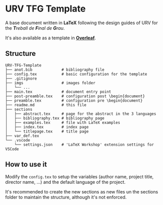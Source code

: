 # URV TFG Template

A base document written in **LaTeX** following the design guides of URV for the _**T**reball de **F**inal de **G**rau_.

It's also available as a template in [**Overleaf**](https://www.overleaf.com/latex/templates/urv-tfg-template/fmwwrpjwdwtq).


## Structure

```
URV-TFG-Template
├── anot.bib             # bibliography file
├── config.tex           # basic configuration for the template
├── .gitignore
├── imgs                 # images folder
│   └── ...
├── main.tex             # document entry point
├── post-preamble.tex    # configuration post \begin{document}
├── preamble.tex         # configuration pre \begin{document}
├── readme.md            # this file
├── sections
│   ├── abstract.tex     # page for the abstract in the 3 languages
│   ├── bibliography.tex # bibliography page
│   ├── examples.tex     # file with LaTeX examples
│   ├── index.tex        # index page
│   └── titlepage.tex    # title page
├── var_def.tex
└── .vscode
    └── settings.json    # 'LaTeX Workshop' extension settings for VSCode
```
## How to use it
Modify the `config.tex` to setup the variables (author name, project title, director name, ...) and the default language of the project.

It's recommended to create the new sections as new files un the sections folder to maintain the structure, although it's not enforced.

